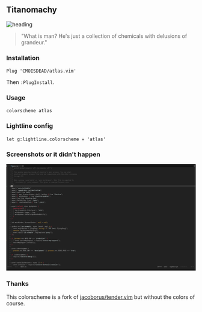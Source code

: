 ## Titanomachy

![heading](./screenshots/heading.jpg)

> "What is man? He's just a collection of chemicals with delusions of grandeur."

### Installation

```vim
Plug 'CMOISDEAD/atlas.vim'
```

Then `:PlugInstall`.

### Usage

```vim
colorscheme atlas
```

### Lightline config

```vim
let g:lightline.colorscheme = 'atlas'
```

### Screenshots or it didn't happen

![screenshot](./screenshots/preview.png)

### Thanks

This colorscheme is a fork of [jacoborus/tender.vim](https://github.com/jacoborus/tender.vim) but without the colors of course.
